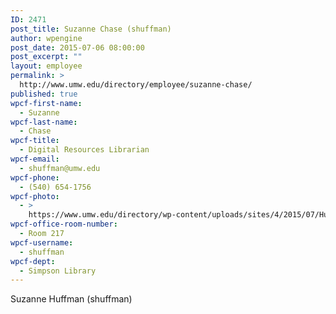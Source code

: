 ```yaml
---
ID: 2471
post_title: Suzanne Chase (shuffman)
author: wpengine
post_date: 2015-07-06 08:00:00
post_excerpt: ""
layout: employee
permalink: >
  http://www.umw.edu/directory/employee/suzanne-chase/
published: true
wpcf-first-name:
  - Suzanne
wpcf-last-name:
  - Chase
wpcf-title:
  - Digital Resources Librarian
wpcf-email:
  - shuffman@umw.edu
wpcf-phone:
  - (540) 654-1756
wpcf-photo:
  - >
    https://www.umw.edu/directory/wp-content/uploads/sites/4/2015/07/Huffman-Suzanne14.jpg
wpcf-office-room-number:
  - Room 217
wpcf-username:
  - shuffman
wpcf-dept:
  - Simpson Library
---
```

Suzanne Huffman (shuffman)